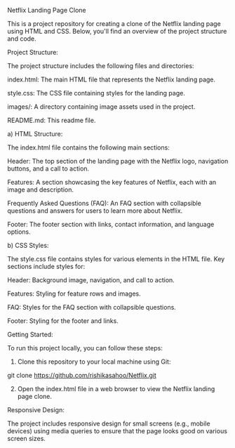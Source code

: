Netflix Landing Page Clone
                                                                                                                       
This is a project repository for creating a clone of the Netflix landing page using HTML and CSS. Below, you'll find an overview of the project structure and code.

Project Structure:

The project structure includes the following files and directories:

index.html: The main HTML file that represents the Netflix landing page.

style.css: The CSS file containing styles for the landing page.

images/: A directory containing image assets used in the project.

README.md: This readme file.


a) HTML Structure:

The index.html file contains the following main sections:

Header: The top section of the landing page with the Netflix logo, navigation buttons, and a call to action.

Features: A section showcasing the key features of Netflix, each with an image and description.

Frequently Asked Questions (FAQ): An FAQ section with collapsible questions and answers for users to learn more about Netflix.

Footer: The footer section with links, contact information, and language options.


b) CSS Styles:

The style.css file contains styles for various elements in the HTML file. Key sections include styles for:

Header: Background image, navigation, and call to action.

Features: Styling for feature rows and images.

FAQ: Styles for the FAQ section with collapsible questions.

Footer: Styling for the footer and links.


Getting Started:

To run this project locally, you can follow these steps:

1. Clone this repository to your local machine using Git:
   
git clone https://github.com/rishikasahoo/Netflix.git

2. Open the index.html file in a web browser to view the Netflix landing page clone.

Responsive Design:

The project includes responsive design for small screens (e.g., mobile devices) using media queries to ensure that the page looks good on various screen sizes.





